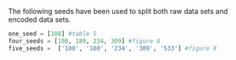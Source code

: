 The following seeds have been used to split both raw data sets and encoded data sets.
```python
one_seed = [108] #table 5
four_seeds = [108, 180, 234, 309] #figure 8
five_seeds =  ['108', '180', '234', '309', '533'] #figure 8
```

